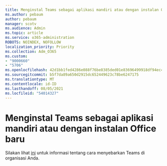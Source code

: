 ```yaml
---
title: Menginstal Teams sebagai aplikasi mandiri atau dengan instalan Office baru
ms.author: pebaum
author: pebaum
manager: scotv
ms.audience: Admin
ms.topic: article
ms.service: o365-administration
ROBOTS: NOINDEX, NOFOLLOW
localization_priority: Priority
ms.collection: Adm_O365
ms.custom:
- "9000660"
- "5706"
ms.openlocfilehash: 42d1bb1fed4286e088f76be8385ded01e83696499918df94ec438ae84fbede7c
ms.sourcegitcommit: b5f7da89a650d2915dc652449623c78be6247175
ms.translationtype: MT
ms.contentlocale: id-ID
ms.lasthandoff: 08/05/2021
ms.locfileid: "54014327"
---
```

# <a name="install-teams-as-standalone-or-with-new-office-installs"></a>Menginstal Teams sebagai aplikasi mandiri atau dengan instalan Office baru

Silakan lihat [ini](https://docs.microsoft.com/alchemyinsights/installing-teams-as-standalone-or-with-new-existing-office-installs) untuk informasi tentang cara menyebarkan Teams di organisasi Anda.
